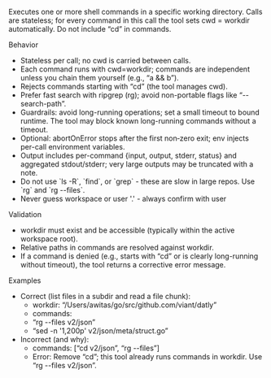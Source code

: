 Executes one or more shell commands in a specific working directory. Calls are stateless; for every command in this call the tool sets cwd = workdir automatically. Do not include “cd”
in commands.

Behavior

- Stateless per call; no cwd is carried between calls.
- Each command runs with cwd=workdir; commands are independent unless you chain them yourself (e.g., “a && b”).
- Rejects commands starting with “cd” (the tool manages cwd).
- Prefer fast search with ripgrep (rg); avoid non-portable flags like “--search-path”.
- Guardrails: avoid long-running operations; set a small timeout to bound runtime. The tool may block known long-running commands without a timeout.
- Optional: abortOnError stops after the first non‑zero exit; env injects per-call environment variables.
- Output includes per-command {input, output, stderr, status} and aggregated stdout/stderr; very large outputs may be truncated with a note.
- Do not use \`ls -R\`, \`find\`, or \`grep\` - these are slow in large repos. Use \`rg\` and \`rg --files\`.
- Never guess workspace or user '.' - always confirm with user

Validation

- workdir must exist and be accessible (typically within the active workspace root).
- Relative paths in commands are resolved against workdir.
- If a command is denied (e.g., starts with “cd” or is clearly long-running without timeout), the tool returns a corrective error message.

Examples

- Correct (list files in a subdir and read a file chunk):
    - workdir: “/Users/awitas/go/src/github.com/viant/datly”
    - commands:
    - “rg --files v2/json”
    - “sed -n '1,200p' v2/json/meta/struct.go”
- Incorrect (and why):
    - commands: [“cd v2/json”, “rg --files”]
    - Error: Remove “cd”; this tool already runs commands in workdir. Use “rg --files v2/json”.